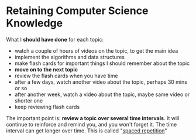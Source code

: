 # Retaining Computer Science Knowledge
What I **should have done** for each topic:

- watch a couple of hours of videos on the topic, to get the main idea
- implement the algorithms and data structures
- make flash cards for important things I should remember about the topic
- **move on to the next topic**
- review the flash cards when you have time
- after a few days, watch another video about the topic, perhaps 30 mins or so
- after another week, watch a video about the topic, maybe same video or shorter one
- keep reviewing flash cards

The important point is: **review a topic over several time intervals**. It will continue to reinforce and remind you, and you won't forget it. The time interval can get longer over time. This is called "[spaced repetition](https://en.wikipedia.org/wiki/Spaced_repetition)" 